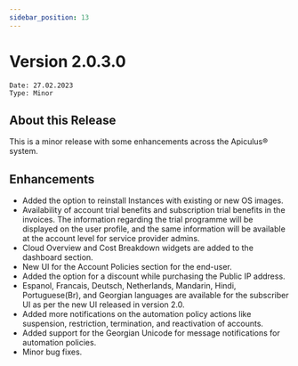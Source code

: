 ```yaml
---
sidebar_position: 13
---
```

# Version 2.0.3.0
```
Date: 27.02.2023
Type: Minor
```

## About this Release

This is a minor release with some enhancements across the Apiculus® system.

## Enhancements

- Added the option to reinstall Instances with existing or new OS images.
- Availability of account trial benefits and subscription trial benefits in the invoices. The information regarding the trial programme will be displayed on the user profile, and the same information will be available at the account level for service provider admins.
- Cloud Overview and Cost Breakdown widgets are added to the dashboard section.
- New UI for the Account Policies section for the end-user.
- Added the option for a discount while purchasing the Public IP address.
- Espanol, Francais, Deutsch, Netherlands, Mandarin, Hindi, Portuguese(Br), and Georgian languages are available for the subscriber UI as per the new UI released in version 2.0.
- Added more notifications on the automation policy actions like suspension, restriction, termination, and reactivation of accounts.
- Added support for the Georgian Unicode for message notifications for automation policies.
- Minor bug fixes.
